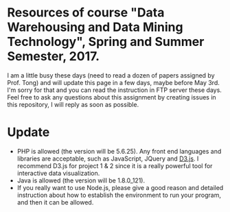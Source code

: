 # Resources of course "Data Warehousing and Data Mining Technology", Spring and Summer Semester, 2017.

I am a little busy these days (need to read a dozen of papers assigned by Prof. Tong) and will update this page in a few days, maybe before May 3rd. I'm sorry for that and you can read the instruction in FTP server these days. Feel free to ask any questions about this assignment by creating issues in this repository, I will reply as soon as possible.

# Update

- PHP is allowed (the version will be 5.6.25). Any front end languages and libraries are acceptable, such as JavaScript, JQuery and [D3.js](https://d3js.org/). I recommend D3.js for project 1 & 2 since it is a really powerful tool for interactive data visualization.
- Java is allowed (the version will be 1.8.0_121).
- If you really want to use Node.js, please give a good reason and detailed instruction about how to establish the environment to run your program, and then it can be allowed.
